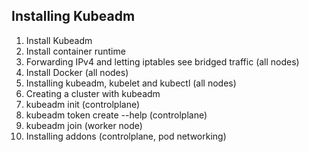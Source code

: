 ## Installing Kubeadm

1. Install Kubeadm
2. Install container runtime
3. Forwarding IPv4 and letting iptables see bridged traffic (all nodes)
4. Install Docker (all nodes)
5. Installing kubeadm, kubelet and kubectl (all nodes)
6. Creating a cluster with kubeadm 
7. kubeadm init (controlplane)
8. kubeadm token create --help (controlplane)
9. kubeadm join (worker node)
10. Installing addons (controlplane, pod networking)